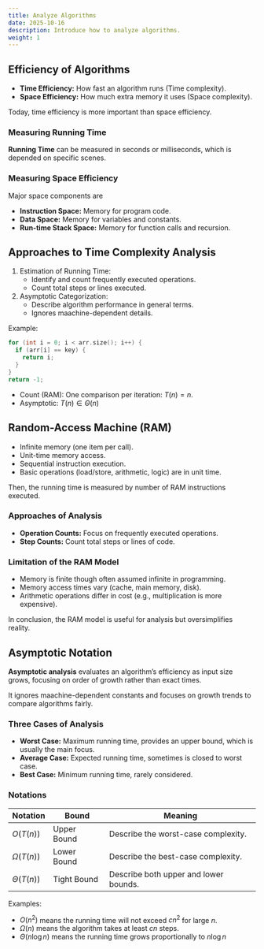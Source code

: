 ```yaml
---
title: Analyze Algorithms
date: 2025-10-16
description: Introduce how to analyze algorithms.
weight: 1
---
```


## Efficiency of Algorithms

- **Time Efficiency:** How fast an algorithm runs (Time complexity).
- **Space Efficiency:** How much extra memory it uses (Space complexity).

Today, time efficiency is more important than space efficiency.

### Measuring Running Time

**Running Time** can be measured in seconds or milliseconds, which is depended on specific scenes.

### Measuring Space Efficiency

Major space components are

- **Instruction Space:** Memory for program code.
- **Data Space:** Memory for variables and constants.
- **Run-time Stack Space:** Memory for function calls and recursion.

## Approaches to Time Complexity Analysis

1. Estimation of Running Time:
   - Identify and count frequently executed operations.
   - Count total steps or lines executed.
2. Asymptotic Categorization:
   - Describe algorithm performance in general terms.
   - Ignores maachine-dependent details.

Example:

```cpp
for (int i = 0; i < arr.size(); i++) {
  if (arr[i] == key) {
    return i;
  }
}
return -1;
```

- Count (RAM): One comparison per iteration: $T(n) = n$.
- Asymptotic: $T(n) \in \Theta(n)$

## Random-Access Machine (RAM)

- Infinite memory (one item per call).
- Unit-time memory access.
- Sequential instruction execution.
- Basic operations (load/store, arithmetic, logic) are in unit time.

Then, the running time is measured by number of RAM instructions executed.

### Approaches of Analysis

- **Operation Counts:** Focus on frequently executed operations.
- **Step Counts:** Count total steps or lines of code.

### Limitation of the RAM Model

- Memory is finite though often assumed infinite in programming.
- Memory access times vary (cache, main memory, disk).
- Arithmetic operations differ in cost (e.g., multiplication is more expensive).

In conclusion, the RAM model is useful for analysis but oversimplifies reality.

## Asymptotic Notation

**Asymptotic analysis** evaluates an algorithm’s efficiency as input size grows, focusing on order of growth rather than exact times.

It ignores maachine-dependent constants and focuses on growth trends to compare algorithms fairly.

### Three Cases of Analysis

- **Worst Case:** Maximum running time, provides an upper bound, which is usually the main focus.
- **Average Case:** Expected running time, sometimes is closed to worst case.
- **Best Case:** Minimum running time, rarely considered.

### Notations

| Notation       | Bound       | Meaning                               |
| -------------- | ----------- | ------------------------------------- |
| $O(T(n))$      | Upper Bound | Describe the worst-case complexity.   |
| $\Omega(T(n))$ | Lower Bound | Describe the best-case complexity.    |
| $\Theta(T(n))$ | Tight Bound | Describe both upper and lower bounds. |

Examples:

- $O(n^2)$ means the running time will not exceed $cn^2$ for large $n$.
- $\Omega(n)$ means the algorithm takes at least $cn$ steps.
- $\Theta(n \log{n} )$ means the running time grows proportionally to $n \log{n}$
